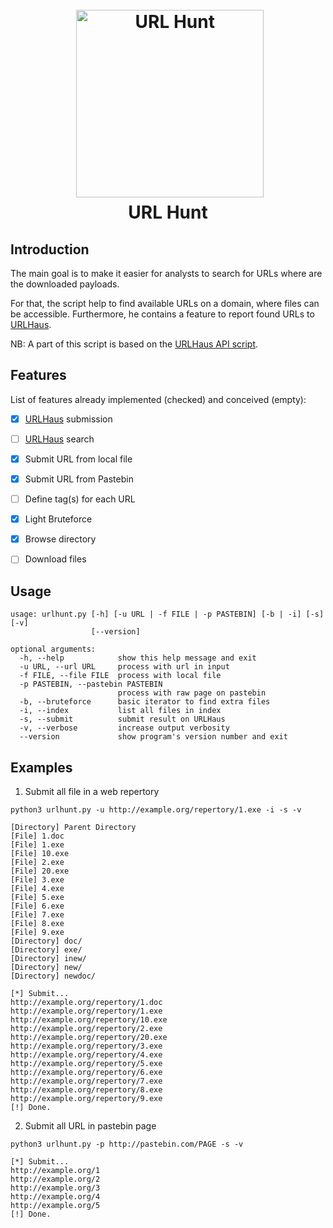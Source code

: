 
<h1 align="center">
  <br>
  <a href="https://github.com/TheBuky/URL-Hunt"><img src="https://vignette.wikia.nocookie.net/videogamefan/images/6/6d/Custom_ssb_duck_hunt_by_lisnovski-d7zc13u.png" alt="URL Hunt" width="300"></a>
  <br>
  URL Hunt
  <br>
</h1>


## Introduction

The main goal is to make it easier for analysts to search for URLs where are the downloaded payloads.

For that, the script help to find available URLs on a domain, where files can be accessible. Furthermore, he contains a feature to report found URLs to [URLHaus](https://urlhaus.abuse.ch/).

NB: A part of this script is based on the [URLHaus API script](https://urlhaus.abuse.ch/api/#submit).

## Features

List of features already implemented (checked) and conceived (empty):

* [X]  [URLHaus](https://urlhaus.abuse.ch/) submission
* [ ]  [URLHaus](https://urlhaus.abuse.ch/) search
* [X]  Submit URL from local file
* [X]  Submit URL from Pastebin
* [ ]  Define tag(s) for each URL
* [X]  Light Bruteforce
* [X]  Browse directory
* [ ]  Download files


## Usage

```
usage: urlhunt.py [-h] [-u URL | -f FILE | -p PASTEBIN] [-b | -i] [-s] [-v]
                  [--version]

optional arguments:
  -h, --help            show this help message and exit
  -u URL, --url URL     process with url in input
  -f FILE, --file FILE  process with local file
  -p PASTEBIN, --pastebin PASTEBIN
                        process with raw page on pastebin
  -b, --bruteforce      basic iterator to find extra files
  -i, --index           list all files in index
  -s, --submit          submit result on URLHaus
  -v, --verbose         increase output verbosity
  --version             show program's version number and exit
```

## Examples

1. Submit all file in a web repertory
```
python3 urlhunt.py -u http://example.org/repertory/1.exe -i -s -v

[Directory] Parent Directory
[File] 1.doc
[File] 1.exe
[File] 10.exe
[File] 2.exe
[File] 20.exe
[File] 3.exe
[File] 4.exe
[File] 5.exe
[File] 6.exe
[File] 7.exe
[File] 8.exe
[File] 9.exe
[Directory] doc/
[Directory] exe/
[Directory] inew/
[Directory] new/
[Directory] newdoc/

[*] Submit...
http://example.org/repertory/1.doc
http://example.org/repertory/1.exe
http://example.org/repertory/10.exe
http://example.org/repertory/2.exe
http://example.org/repertory/20.exe
http://example.org/repertory/3.exe
http://example.org/repertory/4.exe
http://example.org/repertory/5.exe
http://example.org/repertory/6.exe
http://example.org/repertory/7.exe
http://example.org/repertory/8.exe
http://example.org/repertory/9.exe
[!] Done.
```

2. Submit all URL in pastebin page
```
python3 urlhunt.py -p http://pastebin.com/PAGE -s -v

[*] Submit...
http://example.org/1
http://example.org/2
http://example.org/3
http://example.org/4
http://example.org/5
[!] Done.
```


